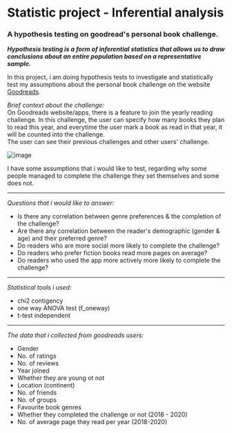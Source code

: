 # Statistic project - Inferential analysis
### A  hypothesis testing on goodread's personal book challenge.


__*Hypothesis testing is a form of inferential statistics that allows us to draw conclusions about an entire population based on a representative sample.*__

In this project, i am doing hypothesis tests to investigate and statistically test my assumptions about the personal book challenge on the website [Goodreads](https://www.goodreads.com).

*Brief context about the challenge:*<br>
On Goodreads website/apps, there is a feature to join the yearly reading challenge. In this challenge, the user can specify how many books they plan to read this year, and everytime the user mark a book as read in that year, it will be counted into the challenge. <br>
The user can see their previous challenges and other users' challenge.

![image](https://user-images.githubusercontent.com/78975611/177334021-3c0ed009-0456-4bbe-9318-ffddb30adf8f.png)

I have some assumptions that i would like to test, regarding why some people managed to complete the challenge they set themselves and some does not.

-----------------------------------------------

*Questions that i would like to answer:*
- Is there any correlation between genre preferences & the completion of the challenge?
- Are there any correlation between the reader's demographic (gender & age) and their preferred genre?
- Do readers who are more social more likely to complete the challenge?
- Do readers who prefer fiction books read more pages on average?
- Do readers who used the app more actively more likely to complete the challenge?

-----------------------------------------------


*Statistical tools i used:*
- chi2 contigency
- one way ANOVA test (f_oneway)
- t-test independent

-----------------------------------------------

*The data that i collected from goodreads users:*
- Gender
- No. of ratings 
- No. of reviews 
- Year joined
- Whether they are young ot not
- Location (continent)
- No. of friends
- No. of groups
- Favourite book genres
- Whether they completed the challenge or not (2018 - 2020)
- No. of average page they read per year (2018-2020)
